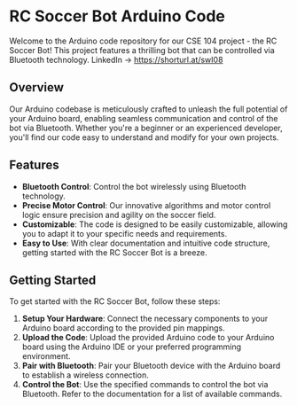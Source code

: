 # RC Soccer Bot Arduino Code

Welcome to the Arduino code repository for our CSE 104 project - the RC Soccer Bot! This project features a thrilling bot that can be controlled via Bluetooth technology.
LinkedIn -> https://shorturl.at/swI08

## Overview

Our Arduino codebase is meticulously crafted to unleash the full potential of your Arduino board, enabling seamless communication and control of the bot via Bluetooth. Whether you're a beginner or an experienced developer, you'll find our code easy to understand and modify for your own projects.

## Features

- **Bluetooth Control**: Control the bot wirelessly using Bluetooth technology.
- **Precise Motor Control**: Our innovative algorithms and motor control logic ensure precision and agility on the soccer field.
- **Customizable**: The code is designed to be easily customizable, allowing you to adapt it to your specific needs and requirements.
- **Easy to Use**: With clear documentation and intuitive code structure, getting started with the RC Soccer Bot is a breeze.

## Getting Started

To get started with the RC Soccer Bot, follow these steps:

1. **Setup Your Hardware**: Connect the necessary components to your Arduino board according to the provided pin mappings.
2. **Upload the Code**: Upload the provided Arduino code to your Arduino board using the Arduino IDE or your preferred programming environment.
3. **Pair with Bluetooth**: Pair your Bluetooth device with the Arduino board to establish a wireless connection.
4. **Control the Bot**: Use the specified commands to control the bot via Bluetooth. Refer to the documentation for a list of available commands.






